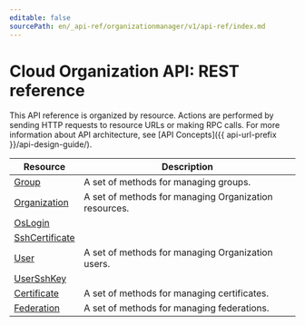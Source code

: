 ```yaml
---
editable: false
sourcePath: en/_api-ref/organizationmanager/v1/api-ref/index.md
---
```


# Cloud Organization API: REST reference
This API reference is organized by resource. Actions are performed by sending HTTP requests to resource URLs or making RPC calls. For more information about API architecture, see [API Concepts]({{ api-url-prefix }}/api-design-guide/).

Resource | Description
--- | ---
[Group](Group/index.md) | A set of methods for managing groups.
[Organization](Organization/index.md) | A set of methods for managing Organization resources.
[OsLogin](OsLogin/index.md) | 
[SshCertificate](SshCertificate/index.md) | 
[User](User/index.md) | A set of methods for managing Organization users.
[UserSshKey](UserSshKey/index.md) | 
[Certificate](Certificate/index.md) | A set of methods for managing certificates.
[Federation](Federation/index.md) | A set of methods for managing federations.